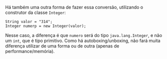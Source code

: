 Há também uma outra forma de fazer essa conversão, utilizando o construtor da classe `Integer`:

    String valor = "314";
    Integer numerp = new Integer(valor);

Nesse caso, a diferença é que `numero` será do tipo `java.lang.Integer`, e não um `int`, que é tipo primitivo. Como há autoboxing/unboxing, não fará muita diferença utilizar de uma forma ou de outra (apenas de performance/memória).

